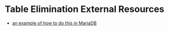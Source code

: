 # Table Elimination External Resources

* [an example of how to do this in MariaDB](http://www.anchormodeling.com/?page_id=303)